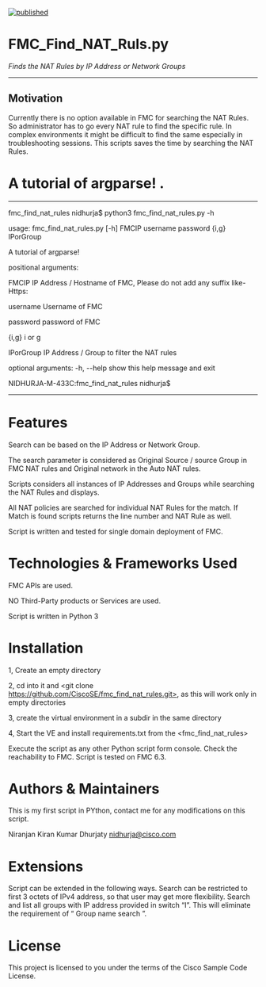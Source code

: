 
[![published](https://static.production.devnetcloud.com/codeexchange/assets/images/devnet-published.svg)](https://developer.cisco.com/codeexchange/github/repo/CiscoSE/fmc_find_nat_rules)

# FMC_Find_NAT_Ruls.py

*Finds the NAT Rules by IP Address or Network Groups*

---

## Motivation
Currently there is no option available in FMC for searching the NAT Rules. So administrator has to go every NAT rule to find the specific rule. In complex environments it might be difficult to find the same especially in troubleshooting sessions. This scripts saves the time by searching the NAT Rules.




# A tutorial of argparse! .
------------------------------------------------------------------------------------------------


fmc_find_nat_rules nidhurja$ python3 fmc_find_nat_rules.py -h

usage: fmc_find_nat_rules.py [-h] FMCIP username password {i,g} IPorGroup

A tutorial of argparse!

positional arguments:

  FMCIP       IP Address / Hostname of FMC, Please do not add any suffix like-
              Https:
              
  username    Username of FMC
  
  password    password of FMC
  
  {i,g}			i or g
  
  IPorGroup   IP Address / Group to filter the NAT rules

optional arguments:
  -h, --help  show this help message and exit
  
NIDHURJA-M-433C:fmc_find_nat_rules nidhurja$ 


-----------------------------------------------------------------------------------------------------

# Features

Search can be based on the IP Address or Network Group.

The search parameter is considered as Original Source / source Group in FMC NAT rules and Original network in the Auto NAT rules.

Scripts considers all instances of IP Addresses and Groups while searching the NAT Rules and displays. 

All NAT policies are searched for individual NAT Rules for the match. If Match is found scripts returns the line number and NAT Rule as well.

Script is written and tested for single domain deployment of FMC.


# Technologies & Frameworks Used
FMC APIs are used.

NO Third-Party products or Services are used.

Script is written in Python 3

# Installation
1, Create an empty directory

2, cd into it and <git clone https://github.com/CiscoSE/fmc_find_nat_rules.git>, as this will work only in empty directories

3, create the virtual environment in a subdir in the same directory

4, Start the VE and install requirements.txt from the <fmc_find_nat_rules>

Execute the script as any other Python script form console. Check the reachability to FMC. Script is tested on FMC 6.3.



# Authors & Maintainers

This is my first script in PYthon, contact me for any modifications on this script.

Niranjan Kiran Kumar Dhurjaty nidhurja@cisco.com

# Extensions
Script can be extended in the following ways.
Search can be restricted to first 3 octets of IPv4 address, so that user may get more flexibility.
Search and list all groups with IP address provided in switch “I”. This will eliminate the requirement of “ Group name search ”.
# License
This project is licensed to you under the terms of the Cisco Sample
Code License.